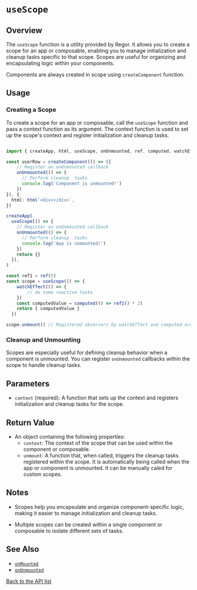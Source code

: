 # `useScope`

## Overview

The `useScope` function is a utility provided by Regor. It allows you to create a scope for an app or composable, enabling you to manage initialization and cleanup tasks specific to that scope. Scopes are useful for organizing and encapsulating logic within your components.

Components are always created in scope using `createComponent` function.

## Usage

### Creating a Scope

To create a scope for an app or composable, call the `useScope` function and pass a context function as its argument. The context function is used to set up the scope's context and register initialization and cleanup tasks.

```ts

import { createApp, html, useScope, onUnmounted, ref, computed, watchEffect } from 'regor'

const userRow = createComponent(() => ({
    // Register an onUnmounted callback
    onUnmounted(() => {
      // Perform cleanup  tasks
      console.log('Component is unmounted!')
    })
}), {
  html: html`<div></div>`,
})

createApp(
  useScope(() => {
    // Register an onUnmounted callback
    onUnmounted(() => {
      // Perform cleanup  tasks
      console.log('App is unmounted!')
    })
    return {}
  }),
)

const ref1 = ref(5)
const scope = useScope(() => {
    watchEffect(() => {
        // do some reactive tasks
    })
    const computedValue = computed(() => ref1() * 2)
    return { computedValue }
  })

scope.unmount() // Registered observers by watchEffect and computed are cleaned up
```

### Cleanup and Unmounting

Scopes are especially useful for defining cleanup behavior when a component is unmounted. You can register `onUnmounted` callbacks within the scope to handle cleanup tasks.

## Parameters

- `context` (required): A function that sets up the context and registers initialization and cleanup tasks for the scope.

## Return Value

- An object containing the following properties:
  - `context`: The context of the scope that can be used within the component or composable.
  - `unmount`: A function that, when called, triggers the cleanup tasks registered within the scope. It is automatically being called when the app or component is unmounted. It can be manually caled for custom scopes.

## Notes

- Scopes help you encapsulate and organize component-specific logic, making it easier to manage initialization and cleanup tasks.

- Multiple scopes can be created within a single component or composable to isolate different sets of tasks.

## See Also

- [`onMounted`](onMounted.md)
- [`onUnmounted`](onUnmounted.md)

[Back to the API list](regor-api.md)
